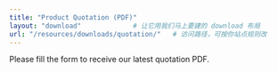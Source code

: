 ```yaml
---
title: "Product Quotation (PDF)"
layout: "download"             # 让它用我们马上要建的 download 布局
url: "/resources/downloads/quotation/"   # 访问路径，可按你站点规则改
---
```


Please fill the form to receive our latest quotation PDF.
